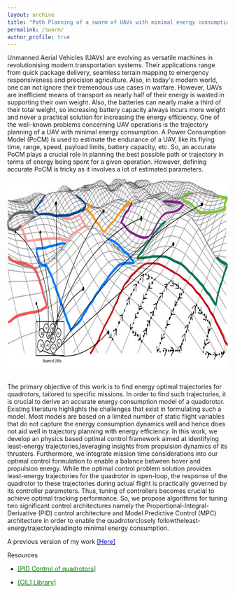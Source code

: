 ```yaml
---
layout: archive
title: "Path Planning of a swarm of UAVs with minimal energy consumption"
permalink: /swarm/
author_profile: true
---
```


Unmanned Aerial Vehicles (UAVs) are evolving as versatile machines in revolutionising modern transportation systems. Their applications range from quick package delivery, seamless terrain mapping to emergency responsiveness and precision agriculture. Also, in today's modern world, one can not ignore their tremendous use cases in warfare.  However, UAVs are inefficient means of transport as nearly half of their energy is wasted in supporting their own weight. Also, the batteries can nearly make a third of their total weight, so increasing battery capacity always incurs more weight and never a practical solution for increasing the energy efficiency.
One of the well-known problems concerning UAV operations is the trajectory planning of a UAV with minimal energy consumption.
A Power Consumption Model (PoCM) is used to estimate the endurance of a UAV, like its flying time, range, speed, payload limits, battery capacity, etc. So, an accurate PoCM plays a crucial role in planning the best possible path or trajectory in terms of energy being spent for a given operation. However, defining accurate PoCM is tricky as it involves a lot of estimated parameters.
<br>
<p align="center">
  <img width="662" height="432" src="/files/swarm.jpg">
</p>
<br>
The primary objective of this work is to find energy optimal trajectories for quadrotors, tailored to specific missions. In order to find such trajectories, it is crucial to derive an accurate energy consumption model of a quadorotor. Existing literature highlights the challenges that exist in formulating such a model. Most models are based on a limited number of static flight variables that do not capture the energy consumption
dynamics well and hence does not aid well in trajectory planning with energy efficiency. In this work, we develop an physics based optimal control framework aimed at identifying least-energy trajectories,leveraging insights from propulsion dynamics of its thrusters. Furthermore, we integrate mission time considerations into our optimal control formulation to enable a balance between hover and propulsion energy. While the optimal control problem solution provides least-energy trajectories for the quadrotor in open-loop, the response of the quadrotor to these trajectories during actual flight is practically governed by its controller parameters. Thus, tuning of controllers becomes crucial to achieve optimal tracking performance. So, we propose algorithms for tuning two significant control architectures namely the Proportional-Integral-
Derivative (PID) control architecture and Model Predictive Control (MPC) architecture in order to enable the quadrotorclosely followtheleast-energytrajectoryleadingto minimal energy consumption.

A previous version of my work <a href="https://iparaj.github.io/files/Report.pdf"><span style="color: blue;">[Here]</span></a>

Resources

- <a href="https://github.com/iparaj/quad_pid"><span style="color: green;">[PID Control of quadrotors]</span></a>


- <a href="https://bit.ly/cil1lib"><span style="color: green;">[CIL1 Library]</span></a>